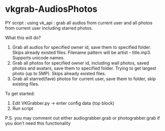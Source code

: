 # vkgrab-AudiosPhotos
PY script : using vk_api : grab all audios from current user and all photos from current user including starred photos.

What this will do?
1) Grab all audios for specified owner id, save them to specified folder. Skips already existed files. Filename pattern will be artist - title.mp3. Supports unicode names.
2) Grab all photos for specified owner id, including wall photos, saved photos and avatars, save them to specified folder. Trying to get largest photo (up to 5MP). Skips already existed files.
3) Grab all starred(fave) photos for current user, save them to folder, skip existing files.

To get started:
1) Edit VKGrabber.py -> enter config data (top block)
2) Run script

P.S. you may comment out either audiograbber.grab or photograbber.grab if you don't need this functionality
